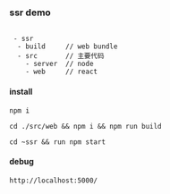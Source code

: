 ### ssr demo

```

 - ssr
  - build     // web bundle
  - src       // 主要代码
    - server  // node
    - web     // react

```

#### install

```
npm i

cd ./src/web && npm i && npm run build

cd ~ssr && run npm start
```

#### debug

```
http://localhost:5000/
```